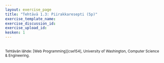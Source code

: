 ```yaml
---
layout: exercise_page
title: "Tehtävä 1.3: Piirakkaresepti (5p)"
exercise_template_name:
exercise_discussion_id: 
exercise_upload_id: 
kesken: 1
---
```



<br/>

<small>
Tehtävän lähde: [Web Programming][cse154], University of Washington, 
Computer Science & Engineering.
</small>

[cse154]:https://courses.cs.washington.edu/courses/cse154/
